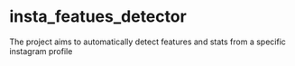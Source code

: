 # insta_featues_detector
The project aims to automatically detect features and stats from a specific instagram profile
